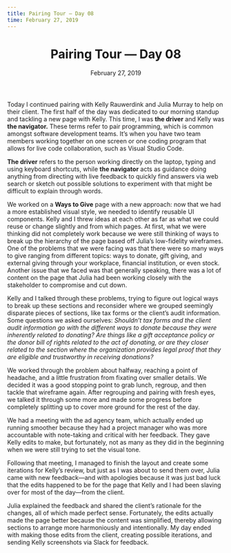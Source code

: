 ```yaml
---
title: Pairing Tour — Day 08
time: February 27, 2019
---
```


<main class='blogposts__container'>
  <header class='header-main'>
    <h1>Pairing Tour — Day 08</h1>
    <time datetime="2019-02-27">February 27, 2019</time>
  </header>

<p>Today I continued pairing with Kelly Rauwerdink and Julia Murray to help on their client. The first half of the day was dedicated to our morning standup and tackling a new page with Kelly. This time, I was <strong>the driver</strong> and Kelly was <strong>the navigator.</strong> These terms refer to pair programming, which is common amongst software development teams. It’s when you have two team members working together on one screen or one coding program that allows for live code collaboration, such as Visual Studio Code.</p>

<p><strong>The driver</strong> refers to the person working directly on the laptop, typing and using keyboard shortcuts, while <strong>the navigator</strong> acts as guidance doing anything from directing with live feedback to quickly find answers via web search or sketch out possible solutions to experiment with that might be difficult to explain through words.</p>

<p>We worked on a <strong>Ways to Give</strong> page with a new approach: now that we had a more established visual style, we needed to identify reusable UI components. Kelly and I threw ideas at each other as far as what we could reuse or change slightly and from which pages. At first, what we were thinking did not completely work because we were still thinking of ways to break up the hierarchy of the page based off Julia’s low-fidelity wireframes. One of the problems that we were facing was that there were so many ways to give ranging from different topics: ways to donate, gift giving, and external giving through your workplace, financial institution, or even stock. Another issue that we faced was that generally speaking, there was a lot of content on the page that Julia had been working closely with the stakeholder to compromise and cut down.</p>

<p>Kelly and I talked through these problems, trying to figure out logical ways to break up these sections and reconsider where we grouped seemingly disparate pieces of sections, like tax forms or the client’s audit information. Some questions we asked ourselves: <em>Shouldn’t tax forms and the client audit information go with the different ways to donate because they were inherently related to donating? Are things like a gift acceptance policy or the donor bill of rights related to the act of donating, or are they closer related to the section where the organization provides legal proof that they are eligible and trustworthy in receiving donations?</em></p>

<p>We worked through the problem about halfway, reaching a point of headache, and a little frustration from fixating over smaller details. We decided it was a good stopping point to grab lunch, regroup, and then tackle that wireframe again. After regrouping and pairing with fresh eyes, we talked it through some more and made some progress before completely splitting up to cover more ground for the rest of the day.</p>

<p>We had a meeting with the ad agency team, which actually ended up running smoother because they had a project manager who was more accountable with note-taking and critical with her feedback. They gave Kelly edits to make, but fortunately, not as many as they did in the beginning when we were still trying to set the visual tone.</p>

<p>Following that meeting, I managed to finish the layout and create some iterations for Kelly’s review, but just as I was about to send them over, Julia came with new feedback—and with apologies because it was just bad luck that the edits happened to be for the page that Kelly and I had been slaving over for most of the day—from the client.</p>

<p>Julia explained the feedback and shared the client’s rationale for the changes, all of which made perfect sense. Fortunately, the edits actually made the page better because the content was simplified, thereby allowing sections to arrange more harmoniously and intentionally. My day ended with making those edits from the client, creating possible iterations, and sending Kelly screenshots via Slack for feedback.</p>

</main>
